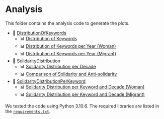 # Analysis
This folder contains the analysis code to generate the plots.
 * 📂 [DistributionOfKeywords](DistributionOfKeywords)
   * 📊 [Distribution of Keywords](DistributionOfKeywords/DistributionOfKeywords.pdf)
   * 📊 [Distribution of Keywords per Year (Woman)](DistributionOfKeywords/DistributionOfFrauKeywordsPerYear.pdf)
   * 📊 [Distribution of Keywords per Year (Migrant)](DistributionOfKeywords/DistributionOfMigrantKeywordsPerYear.pdf)
 * 📂 [SolidarityDistribution](SolidarityDistribution)
   * 📊 [Solidarity Distribution per Decade](SolidarityDistribution/SolidarityDistributionPerDecade.pdf)
   * 📊 [Comparison of Solidarity and Anti-solidarity](SolidarityDistribution/ComparisonOfSolidarityAndAntiSolidarity.pdf)
 * 📂 [SolidarityDistributionPerKeyword](SolidarityDistributionPerKeyword)
   * 📊 [Solidarity Distribution per Keyword and Decade (Woman)](SolidarityDistributionPerKeyword/SolidarityDistributionPerFrauKeywordAndDecade.pdf)
   * 📊 [Solidarity Distribution per Keyword and Decade (Migrant)](SolidarityDistributionPerKeyword/SolidarityDistributionPerMigrantKeywordAndDecade.pdf)

We tested the code using Python 3.10.6. The required libraries are listed in the [`requirements.txt`](requirements.txt).
